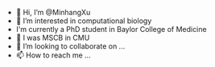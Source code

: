 - 👋 Hi, I’m @MinhangXu
- 👀 I’m interested in computational biology
- I'm currently a PhD student in Baylor College of Medicine
- 🌱 I was MSCB in CMU
- 💞️ I’m looking to collaborate on ...
- 📫 How to reach me ...

<!---
MinhangXu/MinhangXu is a ✨ special ✨ repository because its `README.md` (this file) appears on your GitHub profile.
You can click the Preview link to take a look at your changes.
--->
